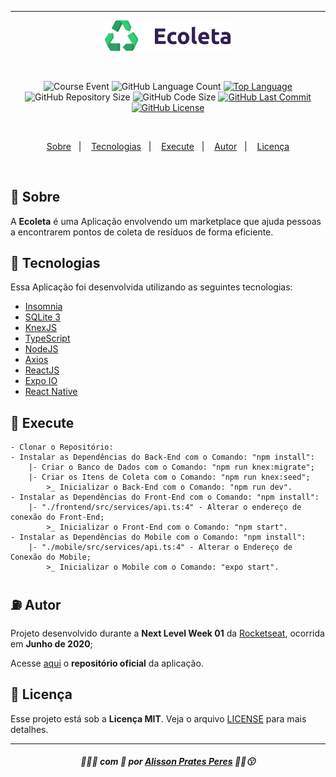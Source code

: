___
<p align="center">
    <img src="github/ecoleta_logo.svg" width="40%"/>
</p>
    <br/>
<p align="center">
    <img alt="Course Event" src="https://img.shields.io/badge/next%20level-week%2001-%2334CB79"/>
    <img alt="GitHub Language Count" src="https://img.shields.io/github/languages/count/alissonpratesperes/ecoleta?color=34CB79"/>
        <a href="https://github.com/alissonpratesperes/ecoleta/search?l=typescript"><img alt="Top Language" src="https://img.shields.io/github/languages/top/alissonpratesperes/ecoleta?color=34CB79"/></a>
    <img alt="GitHub Repository Size" src="https://img.shields.io/github/repo-size/alissonpratesperes/ecoleta?color=34CB79"/>
    <img alt="GitHub Code Size" src="https://img.shields.io/github/languages/code-size/alissonpratesperes/ecoleta?color=34CB79"/>
        <a href="https://github.com/alissonpratesperes/ecoleta/commits/main"><img alt="GitHub Last Commit" src="https://img.shields.io/github/last-commit/alissonpratesperes/ecoleta?color=34CB79"/></a>
        <a href ="https://github.com/alissonpratesperes/ecoleta/blob/main/LICENSE"><img alt="GitHub License" src="https://img.shields.io/badge/license-MIT-34CB79"></a>
</p>
    </br>
<p align="center">
    <a href="#dart-sobre">Sobre</a>&nbsp;&nbsp;&nbsp;|&nbsp;&nbsp;&nbsp;
    <a href="#battery-tecnologias">Tecnologias</a>&nbsp;&nbsp;&nbsp;|&nbsp;&nbsp;&nbsp;
    <a href="#electric_plug-execute">Execute</a>&nbsp;&nbsp;&nbsp;|&nbsp;&nbsp;&nbsp;
    <a href="#fuelpump-autor">Autor</a>&nbsp;&nbsp;&nbsp;|&nbsp;&nbsp;&nbsp;
    <a href="#memo-licença">Licença</a>
</p>
    <br/>

## :dart: Sobre

A **Ecoleta** é uma Aplicação envolvendo um marketplace que ajuda pessoas a encontrarem pontos de coleta de resíduos de forma eficiente.

## :battery: Tecnologias
Essa Aplicação foi desenvolvida utilizando as seguintes tecnologias:

- <a href="https://insomnia.rest/">Insomnia</a>
- <a href="https://sqlite.org/">SQLite 3</a>
- <a href="https://knexjs.org/">KnexJS</a>
- <a href="https://www.typescriptlang.org/">TypeScript</a>
- <a href="https://nodejs.org/">NodeJS</a>
- <a href="https://axios-http.com/">Axios</a>
- <a href="https://reactjs.org/">ReactJS</a>
- <a href="https://expo.dev/">Expo IO</a>
- <a href="https://reactnative.dev/">React Native</a>

## :electric_plug: Execute

	- Clonar o Repositório:
    - Instalar as Dependências do Back-End com o Comando: "npm install":
        |- Criar o Banco de Dados com o Comando: "npm run knex:migrate";
        |- Criar os Itens de Coleta com o Comando: "npm run knex:seed";
            >_ Inicializar o Back-End com o Comando: "npm run dev".
    - Instalar as Dependências do Front-End com o Comando: "npm install":
        |- "./frontend/src/services/api.ts:4" - Alterar o endereço de conexão do Front-End;
            >_ Inicializar o Front-End com o Comando: "npm start".
    - Instalar as Dependências do Mobile com o Comando: "npm install":
        |- "./mobile/src/services/api.ts:4" - Alterar o Endereço de Conexão do Mobile;
            >_ Inicializar o Mobile com o Comando: "expo start".

## :fuelpump: Autor

Projeto desenvolvido durante a **Next Level Week 01** da <a href="https://rocketseat.com.br/">Rocketseat</a>, ocorrida em **Junho de 2020**;

Acesse <a href="https://github.com/rocketseat-education/nlw-01-omnistack">aqui</a> o **repositório oficial** da aplicação.

## :memo: Licença

Esse projeto está sob a **Licença MIT**. Veja o arquivo [LICENSE](https://github.com/alissonpratesperes/ecoleta/blob/main/LICENSE) para mais detalhes.

___

<h5 align="center">👨🏻‍💻&nbsp;com&nbsp;💜&nbsp;por&nbsp;<a href="https://github.com/alissonpratesperes">Alisson Prates Peres</a>&nbsp;✌🏻😗</h5>